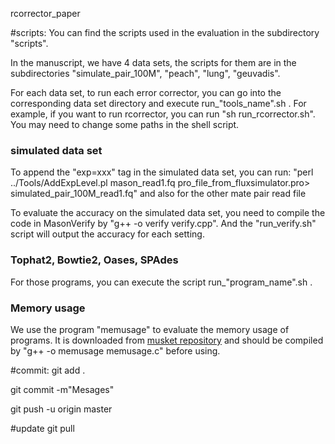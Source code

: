  rcorrector_paper

#scripts:
You can find the scripts used in the evaluation in the subdirectory "scripts".

In the manuscript, we have 4 data sets, the scripts for them are in the subdirectories "simulate_pair_100M", "peach", "lung", "geuvadis". 

For each data set, to run each error corrector, you can go into the corresponding data set directory and execute run_"tools_name".sh . For example, if you want to run rcorrector, you can run "sh run_rcorrector.sh". You may need to change some paths in the shell script.

### simulated data set
To append the "exp=xxx" tag in the simulated data set, you can run:
"perl ../Tools/AddExpLevel.pl mason_read1.fq pro_file_from_fluxsimulator.pro> simulated_pair_100M_read1.fq" and also for the other mate pair read file 

To evaluate the accuracy on the simulated data set, you need to compile the code in MasonVerify by "g++ -o verify verify.cpp". And the "run_verify.sh" script will output the accuracy for each setting. 

### Tophat2, Bowtie2, Oases, SPAdes
For those programs, you can execute the script run_"program_name".sh .

### Memory usage
We use the program "memusage" to evaluate the memory usage of programs. It is downloaded from [musket repository](https://sourceforge.net/projects/musket/files/utils/) and should be compiled by "g++ -o memusage memusage.c" before using.

#commit:
git add .

git commit -m"Mesages"

git push -u origin master

#update
git pull
